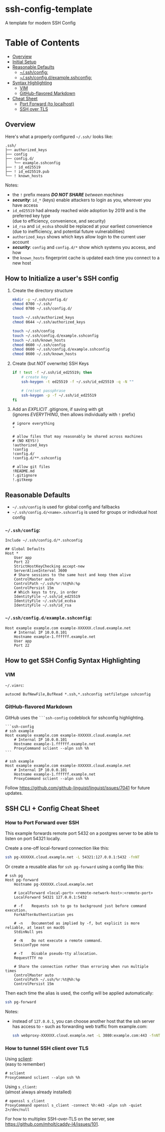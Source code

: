# ssh-config-template

A template for modern SSH Config

# Table of Contents

- [Overview](#overview)
- [Initial Setup](#how-to-initialize-a-users-ssh-config)
- [Reasonable Defaults](#reasonable-defaults)
  - [~/.ssh/config:](#sshconfig)
  - [~/.ssh/config.d/example.sshconfig:](#sshconfigdexamplesshconfig)
- [Syntax Highlighting](#how-to-get-ssh-config-syntax-highlighting)
  - [VIM](#vim)
  - [GitHub-flavored Markdown](#github-flavored-markdown)
- [Cheat Sheet](#ssh-cli--config-cheat-sheet)
  - [Port Forward (to localhost)](#how-to-port-forward-over-ssh)
  - [SSH over TLS](#how-to-tunnel-ssh-client-over-tls)

## Overview

Here's what a properly configured `~/.ssh/` looks like:

```text
.ssh/
├── authorized_keys
├── config
├── config.d/
│   └── example.sshconfig
├── ! id_ed25519
├── ! id_ed25519.pub
└── ! known_hosts
```

Notes:

- the `!` prefix means _**DO NOT SHARE** between machines_
- **_security_**: `id_*` (keys) enable attackers to login as you, wherever you have access
- `id_ed25519` had already reached wide adoption by 2019 and is the preferred key type \
  (due to efficiency, convenience, and security)
- `id_rsa` and `id_ecdsa` should be replaced at your earliest convenience \
  (due to inefficiency, and potential future vulnerabilities)
- `authorized_keys` shows which keys allow login to the current user account
- **_security_**: `config` and `config.d/*` show which systems you access, and how
- the `known_hosts` fingerprint cache is updated each time you connect to a new host

## How to Initialize a user's SSH config

1. Create the directory structure

   ```sh
   mkdir -p ~/.ssh/config.d/
   chmod 0700 ~/.ssh/
   chmod 0700 ~/.ssh/config.d/

   touch ~/.ssh/authorized_keys
   chmod 0644 ~/.ssh/authorized_keys

   touch ~/.ssh/config
   touch ~/.ssh/config.d/example.sshconfig
   touch ~/.ssh/known_hosts
   chmod 0600 ~/.ssh/config
   chmod 0600 ~/.ssh/config.d/example.sshconfig
   chmod 0600 ~/.ssh/known_hosts
   ```

2. Create (but _NOT_ overwrite) SSH Keys

   ```sh
   if ! test -f ~/.ssh/id_ed25519; then
       # create key
       ssh-keygen -t ed25519 -f ~/.ssh/id_ed25519 -q -N ""

       # (re)set passphrase
       ssh-keygen -p -f ~/.ssh/id_ed25519
   fi
   ```

3. Add an _EXPLICIT_ .gitignore, if saving with git \
   (ignores _EVERYTHING_, then allows individually with `!` prefix)

   ```ignore
   # ignore everything
   *

   # allow files that may reasonably be shared across machines
   # (NO KEYS!)
   !authorized_keys
   !config
   !config.d/
   !config.d/**.sshconfig

   # allow git files
   !README.md
   !.gitignore
   !.gitkeep
   ```

## Reasonable Defaults

- `~/.ssh/config` is used for global config and fallbacks
- `~/.ssh/config.d/<name>.sshconfig` is used for groups or individual host config

### `~/.ssh/config`:

```ssh-config
Include ~/.ssh/config.d/*.sshconfig

## Global Defaults
Host *
    User app
    Port 22
    StrictHostKeyChecking accept-new
    ServerAliveInterval 3600
    # Share sessions to the same host and keep them alive
    ControlMaster auto
    ControlPath ~/.ssh/%r:%t@%h:%p
    ControlPersist 15m
    # Which keys to try, in order
    IdentityFile ~/.ssh/id_ed25519
    IdentityFile ~/.ssh/id_ecdsa
    IdentityFile ~/.ssh/id_rsa
```

### `~/.ssh/config.d/example.sshconfig`:

```ssh-config
Host example example.com example-XXXXXX.cloud.example.net
    # Internal IP 10.0.0.101
    Hostname example-1.ffffff.example.net
    User app
    Port 22
```

## How to get SSH Config Syntax Highlighting

### VIM

`~/.vimrc`:

```vim
autocmd BufNewFile,BufRead *.ssh,*.sshconfig setfiletype sshconfig
```

### GitHub-flavored Markdown

GitHub uses the ` ```ssh-config ` codeblock for sshconfig highlighting.

````mkdn
```ssh-config
# ssh example
Host example example.com example-XXXXXX.cloud.example.net
    # Internal IP 10.0.0.101
    Hostname example-1.ffffff.example.net
    ProxyCommand sclient --alpn ssh %h
```
````

```ssh-config
# ssh example
Host example example.com example-XXXXXX.cloud.example.net
    # Internal IP 10.0.0.101
    Hostname example-1.ffffff.example.net
    ProxyCommand sclient --alpn ssh %h
```

Follow <https://github.com/github-linguist/linguist/issues/7041> for future updates.

## SSH CLI + Config Cheat Sheet

### How to Port Forward over SSH

This example forwards remote port 5432 on a postgres server to be able to listen on port 54321 locally.

Create a one-off local-forward connection like this:

```sh
ssh pg-XXXXXX.cloud.example.net -L 54321:127.0.0.1:5432 -fnNT
```

Or create a reusable alias for `ssh pg-forward` using a config like this:

```ssh-config
# ssh pg
Host pg-forward
    Hostname pg-XXXXXX.cloud.example.net

    # LocalForward <local-port> <remote-network-host>:<remote-port>
    LocalForward 54321 127.0.0.1:5432

    # -f    Requests ssh to go to background just before command execution.
    ForkAfterAuthentication yes

    # -n    Documented as implied by -f, but explicit is more reliable, at least on macOS
    StdinNull yes

    # -N    Do not execute a remote command.
    SessionType none

    # -T    Disable pseudo-tty allocation.
    RequestTTY no

    # Share the connection rather than erroring when run multiple times
    ControlMaster auto
    ControlPath ~/.ssh/%r:%t@%h:%p
    ControlPersist 15m
```

Then each time the alias is used, the config will be applied automatically:

```sh
ssh pg-forward
```

Notes:

- instead of `127.0.0.1`, you can choose another host that the ssh server has access to - such as forwarding web traffic from example.com:
  ```sh
  ssh webproxy-XXXXXX.cloud.example.net -L 3080:example.com:443 -fnNT
  ```

### How to tunnel SSH client over TLS

Using [sclient](https://webinstall.dev/sclient): \
(easy to remember)

```ssh-config
# sclient
ProxyCommand sclient --alpn ssh %h
```

Using `s_client`: \
(almost always already installed)

```ssh-config
# openssl s_client
ProxyCommand openssl s_client -connect %h:443 -alpn ssh -quiet 2>/dev/null
```

For how to multiplex SSH-over-TLS on the server, see <https://github.com/mholt/caddy-l4/issues/101>.
